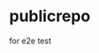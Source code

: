 # publicrepo
for e2e test































































































































































































































































































































































































































































































































































































































































































































































































































































































































































































































































































































































































































































































































































































































































































































































































































































































































































































































































































































































































































































































































































































































































































































































































































































































































































































































































































































































































































































































































































































































































































































































































































































































































































































































































































































































































































































































































































































































































































































































































































































































































